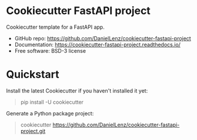 # Cookiecutter FastAPI project

Cookiecutter template for a FastAPI app.

* GitHub repo: https://github.com/DanielLenz/cookiecutter-fastapi-project
* Documentation: https://cookiecutter-fastapi-project.readthedocs.io/
* Free software: BSD-3 license

# Quickstart

Install the latest Cookiecutter if you haven't installed it yet:
> pip install -U cookiecutter

Generate a Python package project:
> cookiecutter https://github.com/DanielLenz/cookiecutter-fastapi-project.git